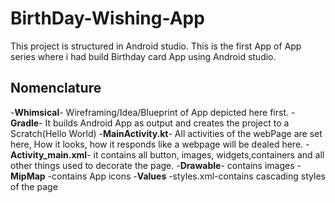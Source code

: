 # BirthDay-Wishing-App
This project is structured in Android studio. This is the first App of App series where i had build Birthday card App using Android studio.

## Nomenclature
 -<b>Whimsical</b>- Wireframing/Idea/Blueprint of App depicted here first.
 -<b>Gradle</b>- It builds Android App as output and creates the project to a Scratch(Hello World)
 -<b>MainActivity.kt</b>- All activities of the webPage are set here, How it looks, how it responds like a webpage will be dealed here.
 -<b>Activity_main.xml</b>- it contains all button, images, widgets,containers and all other things used to decorate the page.
 -<b>Drawable</b>- contains images
 -<b>MipMap</b> -contains App icons
 -<b>Values</b>
  -styles.xml-contains cascading styles of the page
 
